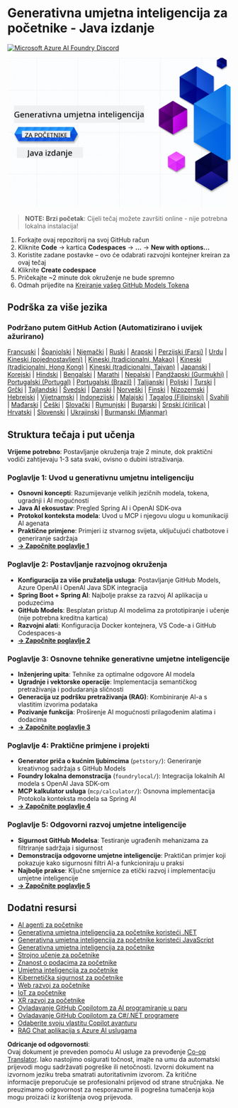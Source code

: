 <!--
CO_OP_TRANSLATOR_METADATA:
{
  "original_hash": "79df2d245c12d6b8ad57148fd049f106",
  "translation_date": "2025-07-23T12:39:40+00:00",
  "source_file": "README.md",
  "language_code": "hr"
}
-->
# Generativna umjetna inteligencija za početnike - Java izdanje
[![Microsoft Azure AI Foundry Discord](https://dcbadge.limes.pink/api/server/ByRwuEEgH4)](https://discord.com/invite/ByRwuEEgH4)

![Generativna umjetna inteligencija za početnike - Java izdanje](../../translated_images/beg-genai-series.61edc4a6b2cc54284fa2d70eda26dc0ca2669e26e49655b842ea799cd6e16d2a.hr.png)

> **NOTE: Brzi početak**: Cijeli tečaj možete završiti online - nije potrebna lokalna instalacija!
1. Forkajte ovaj repozitorij na svoj GitHub račun
2. Kliknite **Code** → kartica **Codespaces** → **...** → **New with options...**
3. Koristite zadane postavke – ovo će odabrati razvojni kontejner kreiran za ovaj tečaj
4. Kliknite **Create codespace**
5. Pričekajte ~2 minute dok okruženje ne bude spremno
6. Odmah prijeđite na [Kreiranje vašeg GitHub Models Tokena](./02-SetupDevEnvironment/README.md#step-2-create-a-github-personal-access-token)

## Podrška za više jezika

### Podržano putem GitHub Action (Automatizirano i uvijek ažurirano)

[Francuski](../fr/README.md) | [Španjolski](../es/README.md) | [Njemački](../de/README.md) | [Ruski](../ru/README.md) | [Arapski](../ar/README.md) | [Perzijski (Farsi)](../fa/README.md) | [Urdu](../ur/README.md) | [Kineski (pojednostavljeni)](../zh/README.md) | [Kineski (tradicionalni, Makao)](../mo/README.md) | [Kineski (tradicionalni, Hong Kong)](../hk/README.md) | [Kineski (tradicionalni, Tajvan)](../tw/README.md) | [Japanski](../ja/README.md) | [Korejski](../ko/README.md) | [Hindski](../hi/README.md) | [Bengalski](../bn/README.md) | [Marathi](../mr/README.md) | [Nepalski](../ne/README.md) | [Pandžapski (Gurmukhi)](../pa/README.md) | [Portugalski (Portugal)](../pt/README.md) | [Portugalski (Brazil)](../br/README.md) | [Talijanski](../it/README.md) | [Poljski](../pl/README.md) | [Turski](../tr/README.md) | [Grčki](../el/README.md) | [Tajlandski](../th/README.md) | [Švedski](../sv/README.md) | [Danski](../da/README.md) | [Norveški](../no/README.md) | [Finski](../fi/README.md) | [Nizozemski](../nl/README.md) | [Hebrejski](../he/README.md) | [Vijetnamski](../vi/README.md) | [Indonezijski](../id/README.md) | [Malajski](../ms/README.md) | [Tagalog (Filipinski)](../tl/README.md) | [Svahili](../sw/README.md) | [Mađarski](../hu/README.md) | [Češki](../cs/README.md) | [Slovački](../sk/README.md) | [Rumunjski](../ro/README.md) | [Bugarski](../bg/README.md) | [Srpski (ćirilica)](../sr/README.md) | [Hrvatski](./README.md) | [Slovenski](../sl/README.md) | [Ukrajinski](../uk/README.md) | [Burmanski (Mjanmar)](../my/README.md)

## Struktura tečaja i put učenja

**Vrijeme potrebno**: Postavljanje okruženja traje 2 minute, dok praktični vodiči zahtijevaju 1-3 sata svaki, ovisno o dubini istraživanja.

### **Poglavlje 1: Uvod u generativnu umjetnu inteligenciju**
- **Osnovni koncepti**: Razumijevanje velikih jezičnih modela, tokena, ugradnji i AI mogućnosti
- **Java AI ekosustav**: Pregled Spring AI i OpenAI SDK-ova
- **Protokol konteksta modela**: Uvod u MCP i njegovu ulogu u komunikaciji AI agenata
- **Praktične primjene**: Primjeri iz stvarnog svijeta, uključujući chatbotove i generiranje sadržaja
- **[→ Započnite poglavlje 1](./01-IntroToGenAI/README.md)**

### **Poglavlje 2: Postavljanje razvojnog okruženja**
- **Konfiguracija za više pružatelja usluga**: Postavljanje GitHub Models, Azure OpenAI i OpenAI Java SDK integracija
- **Spring Boot + Spring AI**: Najbolje prakse za razvoj AI aplikacija u poduzećima
- **GitHub Models**: Besplatan pristup AI modelima za prototipiranje i učenje (nije potrebna kreditna kartica)
- **Razvojni alati**: Konfiguracija Docker kontejnera, VS Code-a i GitHub Codespaces-a
- **[→ Započnite poglavlje 2](./02-SetupDevEnvironment/README.md)**

### **Poglavlje 3: Osnovne tehnike generativne umjetne inteligencije**
- **Inženjering upita**: Tehnike za optimalne odgovore AI modela
- **Ugradnje i vektorske operacije**: Implementacija semantičkog pretraživanja i podudaranja sličnosti
- **Generacija uz podršku pretraživanja (RAG)**: Kombiniranje AI-a s vlastitim izvorima podataka
- **Pozivanje funkcija**: Proširenje AI mogućnosti prilagođenim alatima i dodacima
- **[→ Započnite poglavlje 3](./03-CoreGenerativeAITechniques/README.md)**

### **Poglavlje 4: Praktične primjene i projekti**
- **Generator priča o kućnim ljubimcima** (`petstory/`): Generiranje kreativnog sadržaja s GitHub Models
- **Foundry lokalna demonstracija** (`foundrylocal/`): Integracija lokalnih AI modela s OpenAI Java SDK-om
- **MCP kalkulator usluga** (`mcp/calculator/`): Osnovna implementacija Protokola konteksta modela sa Spring AI
- **[→ Započnite poglavlje 4](./04-PracticalSamples/README.md)**

### **Poglavlje 5: Odgovorni razvoj umjetne inteligencije**
- **Sigurnost GitHub Modelsa**: Testiranje ugrađenih mehanizama za filtriranje sadržaja i sigurnost
- **Demonstracija odgovorne umjetne inteligencije**: Praktičan primjer koji pokazuje kako sigurnosni filtri AI-a funkcioniraju u praksi
- **Najbolje prakse**: Ključne smjernice za etički razvoj i implementaciju umjetne inteligencije
- **[→ Započnite poglavlje 5](./05-ResponsibleGenAI/README.md)**

## Dodatni resursi

- [AI agenti za početnike](https://github.com/microsoft/ai-agents-for-beginners)
- [Generativna umjetna inteligencija za početnike koristeći .NET](https://github.com/microsoft/Generative-AI-for-beginners-dotnet)
- [Generativna umjetna inteligencija za početnike koristeći JavaScript](https://github.com/microsoft/generative-ai-with-javascript)
- [Generativna umjetna inteligencija za početnike](https://github.com/microsoft/generative-ai-for-beginners)
- [Strojno učenje za početnike](https://aka.ms/ml-beginners)
- [Znanost o podacima za početnike](https://aka.ms/datascience-beginners)
- [Umjetna inteligencija za početnike](https://aka.ms/ai-beginners)
- [Kibernetička sigurnost za početnike](https://github.com/microsoft/Security-101)
- [Web razvoj za početnike](https://aka.ms/webdev-beginners)
- [IoT za početnike](https://aka.ms/iot-beginners)
- [XR razvoj za početnike](https://github.com/microsoft/xr-development-for-beginners)
- [Ovladavanje GitHub Copilotom za AI programiranje u paru](https://aka.ms/GitHubCopilotAI)
- [Ovladavanje GitHub Copilotom za C#/.NET programere](https://github.com/microsoft/mastering-github-copilot-for-dotnet-csharp-developers)
- [Odaberite svoju vlastitu Copilot avanturu](https://github.com/microsoft/CopilotAdventures)
- [RAG Chat aplikacija s Azure AI uslugama](https://github.com/Azure-Samples/azure-search-openai-demo-java)

**Odricanje od odgovornosti**:  
Ovaj dokument je preveden pomoću AI usluge za prevođenje [Co-op Translator](https://github.com/Azure/co-op-translator). Iako nastojimo osigurati točnost, imajte na umu da automatski prijevodi mogu sadržavati pogreške ili netočnosti. Izvorni dokument na izvornom jeziku treba smatrati autoritativnim izvorom. Za kritične informacije preporučuje se profesionalni prijevod od strane stručnjaka. Ne preuzimamo odgovornost za nesporazume ili pogrešna tumačenja koja mogu proizaći iz korištenja ovog prijevoda.